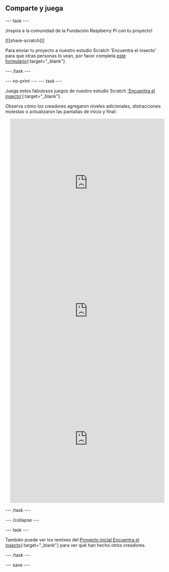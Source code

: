 ## Comparte y juega

--- task ---

¡Inspira a la comunidad de la Fundación Raspberry Pi con tu proyecto!

[[[share-scratch]]]

Para enviar tu proyecto a nuestro estudio Scratch 'Encuentra el insecto' para que otras personas lo vean, por favor completa [este formulario](https://form.raspberrypi.org/f/community-project-submissions){:target="_blank"}.

--- /task ---

--- no-print --- --- task ---

Juega estos fabulosos juegos de nuestro estudio Scratch ['Encuentra el insecto'](https://scratch.mit.edu/studios/29005236/){:target="_blank"}.

Observa cómo los creadores agregaron niveles adicionales, distracciones molestas o actualizaron las pantallas de inicio y final:

<div class="scratch-preview" style="margin-left: 15px;">
  <iframe allowtransparency="true" width="485" height="402" src="https://scratch.mit.edu/projects/embed/545488112/?autostart=false" frameborder="0"></iframe>
</div>

<div class="scratch-preview" style="margin-left: 15px;">
  <iframe allowtransparency="true" width="485" height="402" src="https://scratch.mit.edu/projects/embed/707645119/?autostart=false" frameborder="0"></iframe>
</div>

<div class="scratch-preview" style="margin-left: 15px;">
  <iframe allowtransparency="true" width="485" height="402" src="https://scratch.mit.edu/projects/embed/707644397/?autostart=false" frameborder="0"></iframe>
</div>

--- /task ---

--- /collapse ---

--- task ---

También puede ver los remixes del [Proyecto inicial Encuentra el insecto](https://scratch.mit.edu/projects/582214723/remixes){:target="_blank"} para ver qué han hecho otros creadores.

--- /task ---

--- save ---

